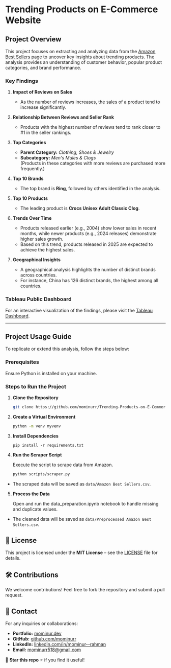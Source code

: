 # Trending Products on E-Commerce Website

## Project Overview

This project focuses on extracting and analyzing data from the [Amazon Best Sellers](https://www.amazon.com/Best-Sellers/zgbs/) page to uncover key insights about trending products. The analysis provides an understanding of customer behavior, popular product categories, and brand performance.

### Key Findings

1. **Impact of Reviews on Sales**  
   - As the number of reviews increases, the sales of a product tend to increase significantly.

2. **Relationship Between Reviews and Seller Rank**  
   - Products with the highest number of reviews tend to rank closer to #1 in the seller rankings.

3. **Top Categories**  
   - **Parent Category:** *Clothing, Shoes & Jewelry*  
   - **Subcategory:** *Men's Mules & Clogs*  
     (Products in these categories with more reviews are purchased more frequently.)

4. **Top 10 Brands**  
   - The top brand is **Ring**, followed by others identified in the analysis.

5. **Top 10 Products**  
   - The leading product is **Crocs Unisex Adult Classic Clog**.

6. **Trends Over Time**  
   - Products released earlier (e.g., 2004) show lower sales in recent months, while newer products (e.g., 2024 releases) demonstrate higher sales growth.  
   - Based on this trend, products released in 2025 are expected to achieve the highest sales.

7. **Geographical Insights**  
   - A geographical analysis highlights the number of distinct brands across countries.  
   - For instance, China has 126 distinct brands, the highest among all countries.

### Tableau Public Dashboard

For an interactive visualization of the findings, please visit the [Tableau Dashboard](https://public.tableau.com/app/profile/mominur.rahman/viz/TrendingProductsonE-CommerceWebsite/Dashboard).

---

## Project Usage Guide

To replicate or extend this analysis, follow the steps below:

### Prerequisites
Ensure Python is installed on your machine.

### Steps to Run the Project

1. **Clone the Repository**  
   ```bash
   git clone https://github.com/mominurr/Trending-Products-on-E-Commerce-Website.git
    ```
2. **Create a Virtual Environment**

    ```bash
    python -m venv myvenv
    ```
3. **Install Dependencies**

    ```
    pip install -r requirements.txt
    ```
4. **Run the Scraper Script**

    Execute the script to scrape data from Amazon.
    ```bash
    python scripts/scraper.py
    ```
- The scraped data will be saved as ``data/Amazon Best Sellers.csv``.
5. **Process the Data**

    Open and run the data_preparation.ipynb notebook to handle missing and duplicate values.

- The cleaned data will be saved as ``data/Preprocessed Amazon Best Sellers.csv``.

## 📜 License
This project is licensed under the **MIT License** – see the [LICENSE](LICENSE) file for details.

## 🛠️ Contributions
We welcome contributions! Feel free to fork the repository and submit a pull request.

## 📩 Contact
For any inquiries or collaborations:
- **Portfolio:** [mominur.dev](https://mominur.dev)
- **GitHub:** [github.com/mominurr](https://github.com/mominurr)
- **LinkedIn:** [linkedin.com/in/mominur--rahman](https://www.linkedin.com/in/mominur--rahman/)
- **Email:** mominurr518@gmail.com

🚀 **Star this repo** ⭐ if you find it useful!